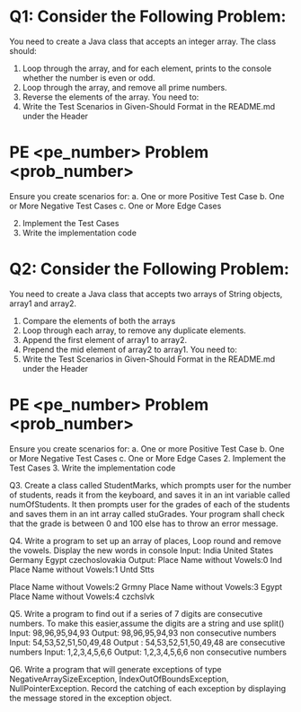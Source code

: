 
Q1: Consider the Following Problem:
===================================
You need to create a Java class that accepts an integer array. The class should:
1.    Loop through the array, and for each element, prints to the console whether the number is even or odd.
2.    Loop through the array, and remove all prime numbers.
3.    Reverse the elements of the array.
You need to:
1.    Write the Test Scenarios in Given-Should Format in the README.md under the Header
# PE <pe_number> Problem <prob_number>
Ensure you create scenarios for:
a.    One or more Positive Test Case
b.    One or More Negative Test Cases
c.    One or More Edge Cases

2.    Implement the Test Cases
3.    Write the implementation code


Q2: Consider the Following Problem:
====================================
You need to create a Java class that accepts two arrays of String objects, array1 and array2.
1.    Compare the elements of both the arrays
2.    Loop through each array, to remove any duplicate elements.
3.    Append the first element of array1 to array2.
4.    Prepend the mid element of array2 to array1.
You need to:
1.    Write the Test Scenarios in Given-Should Format in the README.md under the Header
# PE <pe_number> Problem <prob_number>
Ensure you create scenarios for:
a.    One or more Positive Test Case
b.    One or More Negative Test Cases
c.    One or More Edge Cases
2.    Implement the Test Cases
3.    Write the implementation code


Q3. Create a class called StudentMarks, which prompts user for the number of students, reads it from the keyboard, and saves it in an int variable called numOfStudents. It then prompts user for the grades of each of the students and saves them in an int array called stuGrades. Your program shall check that the grade is between 0 and 100 else has to throw an error message.


Q4. Write a program to set up an array of places, Loop round and remove the vowels. Display the new
words in console
Input:
India
United States
Germany
Egypt
czechoslovakia
Output:
Place Name without Vowels:0 Ind
Place Name without Vowels:1 Untd Stts

Place Name without Vowels:2 Grmny
Place Name without Vowels:3 Egypt
Place Name without Vowels:4 czchslvk


Q5. Write a program to find out if a series of 7 digits are consecutive numbers. To make this easier,assume the digits are a string and use split()
Input: 98,96,95,94,93
Output: 98,96,95,94,93 non consecutive numbers
Input: 54,53,52,51,50,49,48
Output : 54,53,52,51,50,49,48 are consecutive numbers
Input: 1,2,3,4,5,6,6
Output: 1,2,3,4,5,6,6 non consecutive numbers

Q6. Write a program that will generate exceptions of type NegativeArraySizeException,
IndexOutOfBoundsException, NullPointerException. Record the catching of each exception by
displaying the message stored in the exception object.


